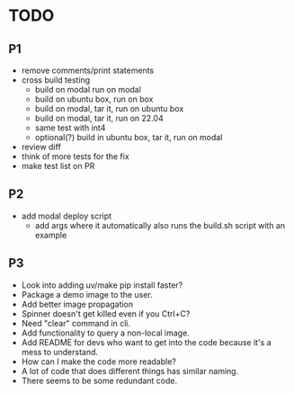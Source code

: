 # TODO

## P1
- remove comments/print statements
- cross build testing
    - build on modal run on modal
    - build on ubuntu box, run on box
    - build on modal, tar it, run on ubuntu box
    - build on modal, tar it, run on 22.04
    - same test with int4
    - optional(?) build in ubuntu box, tar it, run on modal
- review diff
- think of more tests for the fix
- make test list on PR

## P2
- add modal deploy script
    - add args where it automatically also runs the build.sh script with an example


## P3
- Look into adding uv/make pip install faster?
- Package a demo image to the user.
- Add better image propagation
- Spinner doesn't get killed even if you Ctrl+C?
- Need "clear" command in cli.
- Add functionality to query a non-local image.
- Add README for devs who want to get into the code because it's a mess to understand.
- How can I make the code more readable?
- A lot of code that does different things has similar naming.
- There seems to be some redundant code.
